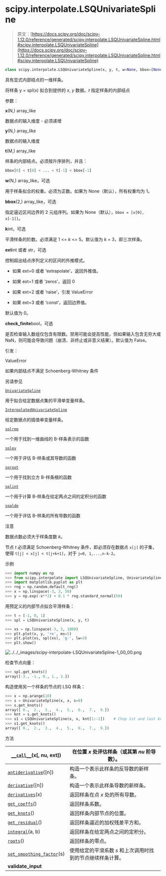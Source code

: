 # scipy.interpolate.LSQUnivariateSpline

> 原文：[https://docs.scipy.org/doc/scipy-1.12.0/reference/generated/scipy.interpolate.LSQUnivariateSpline.html#scipy.interpolate.LSQUnivariateSpline](https://docs.scipy.org/doc/scipy-1.12.0/reference/generated/scipy.interpolate.LSQUnivariateSpline.html#scipy.interpolate.LSQUnivariateSpline)

```py
class scipy.interpolate.LSQUnivariateSpline(x, y, t, w=None, bbox=[None, None], k=3, ext=0, check_finite=False)
```

具有显式内部结点的一维样条。

将样条 y = spl(x) 拟合到提供的 *x*, *y* 数据。*t* 指定样条的内部结点

参数：

**x**(N,) array_like

数据点的输入维度 - 必须递增

**y**(N,) array_like

数据点的输入维度

**t**(M,) array_like

样条的内部结点。必须按升序排列，并且：

```py
bbox[0] < t[0] < ... < t[-1] < bbox[-1] 
```

**w**(N,) array_like，可选

用于样条拟合的权重。必须为正数。如果为 None（默认），所有权重均为 1。

**bbox**(2,) array_like，可选

指定逼近区间边界的 2 元组序列。如果为 None（默认），`bbox = [x[0], x[-1]]`。

**k**int，可选

平滑样条的阶数。必须满足 1 <= *k* <= 5。默认值为 *k* = 3，即三次样条。

**ext**int 或者 str，可选

控制超出结点序列定义的区间的外推模式。

+   如果 ext=0 或者 ‘extrapolate’，返回外推值。

+   如果 ext=1 或者 ‘zeros’，返回 0

+   如果 ext=2 或者 ‘raise’，引发 ValueError

+   如果 ext=3 或者 ‘const’，返回边界值。

默认值为 0。

**check_finite**bool，可选

是否检查输入数组仅包含有限数。禁用可能会提高性能，但如果输入包含无穷大或 NaN，则可能会导致问题（崩溃、非终止或非意义结果）。默认值为 False。

引发：

ValueError

如果内部结点不满足 Schoenberg-Whitney 条件

另请参见

[`UnivariateSpline`](scipy.interpolate.UnivariateSpline.html#scipy.interpolate.UnivariateSpline "scipy.interpolate.UnivariateSpline")

用于拟合给定数据点集的平滑单变量样条。

[`InterpolatedUnivariateSpline`](scipy.interpolate.InterpolatedUnivariateSpline.html#scipy.interpolate.InterpolatedUnivariateSpline "scipy.interpolate.InterpolatedUnivariateSpline")

给定数据点的插值单变量样条。

[`splrep`](scipy.interpolate.splrep.html#scipy.interpolate.splrep "scipy.interpolate.splrep")

一个用于找到一维曲线的 B-样条表示的函数

[`splev`](scipy.interpolate.splev.html#scipy.interpolate.splev "scipy.interpolate.splev")

一个用于评估 B-样条或其导数的函数

[`sproot`](scipy.interpolate.sproot.html#scipy.interpolate.sproot "scipy.interpolate.sproot")

一个用于找到立方 B-样条根的函数

[`splint`](scipy.interpolate.splint.html#scipy.interpolate.splint "scipy.interpolate.splint")

一个用于计算 B-样条在给定两点之间的定积分的函数

[`spalde`](scipy.interpolate.spalde.html#scipy.interpolate.spalde "scipy.interpolate.spalde")

一个用于评估 B-样条的所有导数的函数

注意

数据点数必须大于样条度数 *k*。

节点 *t* 必须满足 Schoenberg-Whitney 条件，即必须存在数据点 `x[j]` 的子集，使得 `t[j] < x[j] < t[j+k+1]`，对于 `j=0, 1,...,n-k-2`。

示例

```py
>>> import numpy as np
>>> from scipy.interpolate import LSQUnivariateSpline, UnivariateSpline
>>> import matplotlib.pyplot as plt
>>> rng = np.random.default_rng()
>>> x = np.linspace(-3, 3, 50)
>>> y = np.exp(-x**2) + 0.1 * rng.standard_normal(50) 
```

用预定义的内部节点拟合平滑样条：

```py
>>> t = [-1, 0, 1]
>>> spl = LSQUnivariateSpline(x, y, t) 
```

```py
>>> xs = np.linspace(-3, 3, 1000)
>>> plt.plot(x, y, 'ro', ms=5)
>>> plt.plot(xs, spl(xs), 'g-', lw=3)
>>> plt.show() 
```

![../../_images/scipy-interpolate-LSQUnivariateSpline-1_00_00.png](../Images/1268ad9a670df884ffed87e664c85e55.png)

检查节点向量：

```py
>>> spl.get_knots()
array([-3., -1., 0., 1., 3.]) 
```

构造使用另一个样条的节点的 LSQ 样条：

```py
>>> x = np.arange(10)
>>> s = UnivariateSpline(x, x, s=0)
>>> s.get_knots()
array([ 0.,  2.,  3.,  4.,  5.,  6.,  7.,  9.])
>>> knt = s.get_knots()
>>> s1 = LSQUnivariateSpline(x, x, knt[1:-1])    # Chop 1st and last knot
>>> s1.get_knots()
array([ 0.,  2.,  3.,  4.,  5.,  6.,  7.,  9.]) 
```

方法

| [`__call__`](scipy.interpolate.LSQUnivariateSpline.__call__.html#scipy.interpolate.LSQUnivariateSpline.__call__ "scipy.interpolate.LSQUnivariateSpline.__call__")(x[, nu, ext]) | 在位置 *x* 处评估样条（或其第 *nu* 阶导数）。 |
| --- | --- |
| [`antiderivative`](scipy.interpolate.LSQUnivariateSpline.antiderivative.html#scipy.interpolate.LSQUnivariateSpline.antiderivative "scipy.interpolate.LSQUnivariateSpline.antiderivative")([n]) | 构造一个表示此样条的反导数的新样条。 |
| [`derivative`](scipy.interpolate.LSQUnivariateSpline.derivative.html#scipy.interpolate.LSQUnivariateSpline.derivative "scipy.interpolate.LSQUnivariateSpline.derivative")([n]) | 构造一个表示此样条导数的新样条。 |
| [`derivatives`](scipy.interpolate.LSQUnivariateSpline.derivatives.html#scipy.interpolate.LSQUnivariateSpline.derivatives "scipy.interpolate.LSQUnivariateSpline.derivatives")(x) | 返回样条在点 *x* 处的所有导数。 |
| [`get_coeffs`](scipy.interpolate.LSQUnivariateSpline.get_coeffs.html#scipy.interpolate.LSQUnivariateSpline.get_coeffs "scipy.interpolate.LSQUnivariateSpline.get_coeffs")() | 返回样条系数。 |
| [`get_knots`](scipy.interpolate.LSQUnivariateSpline.get_knots.html#scipy.interpolate.LSQUnivariateSpline.get_knots "scipy.interpolate.LSQUnivariateSpline.get_knots")() | 返回样条内部节点的位置。 |
| [`get_residual`](scipy.interpolate.LSQUnivariateSpline.get_residual.html#scipy.interpolate.LSQUnivariateSpline.get_residual "scipy.interpolate.LSQUnivariateSpline.get_residual")() | 返回样条逼近的加权残差平方和。 |
| [`integral`](scipy.interpolate.LSQUnivariateSpline.integral.html#scipy.interpolate.LSQUnivariateSpline.integral "scipy.interpolate.LSQUnivariateSpline.integral")(a, b) | 返回样条在给定两点之间的定积分。 |
| [`roots`](scipy.interpolate.LSQUnivariateSpline.roots.html#scipy.interpolate.LSQUnivariateSpline.roots "scipy.interpolate.LSQUnivariateSpline.roots")() | 返回样条的零点。 |
| [`set_smoothing_factor`](scipy.interpolate.LSQUnivariateSpline.set_smoothing_factor.html#scipy.interpolate.LSQUnivariateSpline.set_smoothing_factor "scipy.interpolate.LSQUnivariateSpline.set_smoothing_factor")(s) | 使用给定的平滑系数 *s* 和上次调用时找到的节点继续样条计算。 |
| **validate_input** |  |
